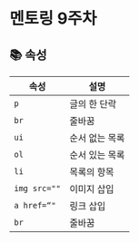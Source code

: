 # 멘토링 9주차

## 📚  속성 
| 속성 | 설명 |
|------|------|
| `p` | 글의 한 단락 |
| `br` | 줄바꿈 |
| `ui` | 순서 없는 목록 |
| `ol` | 순서 있는 목록 |
| `li` | 목록의 항목 |
| `img src=""` | 이미지 삽입 |
| `a href=“"` | 링크 삽입 |
| `br` | 줄바꿈 |

